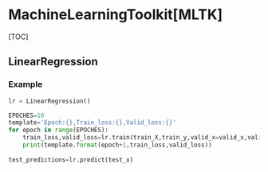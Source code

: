 # MachineLearningToolkit[MLTK]

[TOC]

## LinearRegression

### Example

``` python
lr = LinearRegression()

EPOCHES=10
template='Epoch:{},Train_loss:{},Valid_loss:{}'
for epoch in range(EPOCHES):
	train_loss,valid_loss=lr.train(train_X,train_y,valid_x=valid_x,valid_y=valid_y)
    print(template.format(epoch+1,train_loss,valid_loss))
    
test_predictions=lr.predict(test_x)

```

